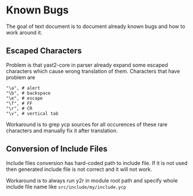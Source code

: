 Known Bugs
==========

The goal of text document is to document already known bugs and how to work around it.

Escaped Characters
------------------
Problem is that yast2-core in parser already expand some escaped characters which cause wrong translation of them. Characters that have problem are
```
"\a", # alert
"\b", # backspace
"\e", # escape
"\f", # FF
"\r", # CR
"\v", # vertical tab
```

Workaround is to grep ycp sources for all occurences of these rare characters and manually fix it after translation.

Conversion of Include Files
---------------------------
Include files conversion has hard-coded path to include file. If it is not used then generated include file is not correct and it will not work.

Workaround is to always run y2r in module root path and specify whole include file name like `src/include/my/include.ycp`
